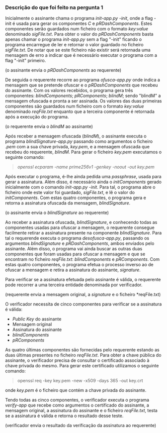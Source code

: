 ### **Descrição do que foi feito na pergunta 1**

Inicialmente o assinante chama o programa *init-app.py -init*, onde a flag -init é usada para gerar os componentes *C* e *pRDashComponents*. Estes componentes serão guardados num ficheiro com o formato *key:value* denominado *sigFile.txt*. Para obter o valor do *pRDashComponents* basta apenas chamar o programa *init-app.py* sem a flag "-init" ficando o programa encarregue de ler e retornar o valor guardado no ficheiro *sigFile.txt*. De notar que se este ficheiro não existir será retornada uma mensagem de erro a indicar que é necessário executar o programa com a flag "-init" primeiro.

(o assinante envia o *pRDashComponents* ao requerente)

De seguida o requerente recorre ao programa *ofusca-app.py* onde indica a mensagem que se pretende ofuscar e o *pRDashComponents* que recebeu do assinante. Com os valores recebidos, o programa gera três componentes: *blindComponents*; *pRComponents*; *blindM*; sendo "blindM" a mensagem ofuscada e pronta a ser assinada. Os valores das duas primeiras componentes são guardados num ficheiro com o formato *key:value* denominado *reqFile.txt* enquanto que a terceira componente é retornada após a execução do programa.

(o requerente envia o *blindM* ao assinante)

Após receber a mensagem ofuscada (*blindM*), o assinante executa o programa *blindSignature-app.py* passando como argumentos o ficheiro *.pem* com a sua chave privada, *key.pem*, e a mensagem ofuscada que recebeu do requerente, *blindM*. Para gerar o ficheiro *key.pem* executamos o seguinte comando: 
> *openssl ecparam -name prime256v1 -genkey -noout -out key.pem*

Após executar o programa, é-lhe ainda pedida uma *passphrase*, usada para gerar a assinatura. Além disso, é necessário ainda o *initComponents* gerado inicialmente com o comando *init-app.py -init*. Para tal, o programa abre o ficheiro onde este valor foi guardado, *sigFile.txt*, e lê o valor do *initComponents*. Com estas quatro componentes, o programa gera e retorna a assinatura ofuscada da mensagem, *blindSignature*.

(o assinante envia o *blindSignature* ao requerente)

Ao receber a assinatura ofuscada, *blindSignature*, e conhecendo todas as componentes usadas para ofuscar a mensagem, o requerente consegue facilmente retirar a assinatura presente na componente *blindSignature*. Para tal o requerende executa o programa *desofusca-app.py*, passando os argumentos *blindSignature* e *pRDashComponents*, ambos enviados pelo assinante. Além disso, o programa vai ainda buscar as outras duas componentes que foram usadas para ofuscar a mensagem e que se encontram no ficheiro *reqFile.txt*: *blindComponents* e *pRComponents*. Com estas quatro componentes, o programa efetua o processo inverso ao de ofuscar a mensagem e retira a assinatura do assinante, *signature*.

Para verificar se a assinatura efetuada pelo assinante é válida, o requerente pode recorrer a uma terceira entidade denominada por verificador.

(requerente envia a mensagem original, a *signature* e o ficheiro *reqFile.txt)

O verificador necessita de cinco componentes para verificar se a assinatura é válida:
- *Public Key* do assinante
- Mensagem original
- Assinatura do assinante
- *blindComponents*
- *pRComponents*

As quatro últimas componentes são fornecidas pelo requerente estando as duas últimas presentes no ficheiro *reqFile.txt*. Para obter a chave pública do assinante, o verificador precisa de consultar o certificado associado à chave privada do mesmo. Para gerar este certificado utilizamos o seguinte comando:
> openssl req -key key.pem -new -x509 -days 365 -out key.crt

onde *key.pem* é o ficheiro que contém a chave privada do assinante.

Tendo todas as cinco componentes, o verificador executa o programa *verify-app* que recebe como argumentos o certificado do assinante, a mensagem original, a assinatura do assinante e o ficheiro *reqFile.txt*, testa se a assinatura é válida e retorna o resultado desse teste.

(verificador envia o resultado da verificação da assinatura ao requerente)

